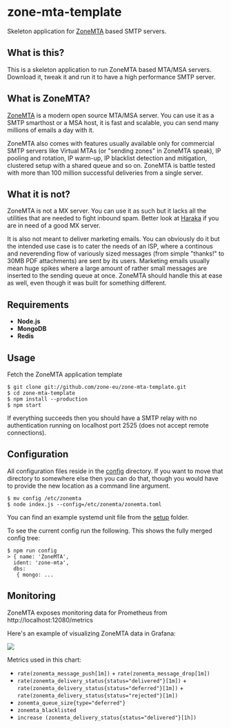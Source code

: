 # zone-mta-template

Skeleton application for [ZoneMTA](https://github.com/zone-eu/zone-mta) based SMTP servers.

## What is this?

This is a skeleton application to run ZoneMTA based MTA/MSA servers. Download it, tweak it and run it to have a high performance SMTP server.

## What is ZoneMTA?

[ZoneMTA](https://github.com/zone-eu/zone-mta) is a modern open source MTA/MSA server. You can use it as a SMTP smarthost or a MSA host, it is fast and scalable, you can send many millions of emails a day with it.

ZoneMTA also comes with features usually available only for commercial SMTP servers like Virtual MTAs (or "sending zones" in ZoneMTA speak), IP pooling and rotation, IP warm-up, IP blacklist detection and mitigation, clustered setup with a shared queue and so on. ZoneMTA is battle tested with more than 100 million successful deliveries from a single server.

## What it is not?

ZoneMTA is not a MX server. You can use it as such but it lacks all the utilities that are needed to fight inbound spam. Better look at [Haraka](http://haraka.github.io/) if you are in need of a good MX server.

It is also not meant to deliver marketing emails. You can obviously do it but the intended use case is to cater the needs of an ISP, where a continous and neverending flow of variously sized messages (from simple "thanks!" to 30MB PDF attachments) are sent by its users. Marketing emails usually mean huge spikes where a large amount of rather small messages are inserted to the sending queue at once. ZoneMTA should handle this at ease as well, even though it was built for something different.

## Requirements

* **Node.js**
* **MongoDB**
* **Redis**

## Usage

Fetch the ZoneMTA application template

```
$ git clone git://github.com/zone-eu/zone-mta-template.git
$ cd zone-mta-template
$ npm install --production
$ npm start
```

If everything succeeds then you should have a SMTP relay with no authentication running on localhost port 2525 (does not accept remote connections).

## Configuration

All configuration files reside in the [config](.config) directory. If you want to move that directory to somewhere else then you can do that, though you would have to provide the new location as a command line argument.

```
$ mv config /etc/zonemta
$ node index.js --config=/etc/zonemta/zonemta.toml
```

You can find an example systemd unit file from the [setup](./setup) folder.

To see the current config run the following. This shows the fully merged config tree:

```
$ npm run config
> { name: 'ZoneMTA',
  ident: 'zone-mta',
  dbs:
   { mongo: ...
```

## Monitoring

ZoneMTA exposes monitoring data for Prometheus from http://localhost:12080/metrics

Here's an example of visualizing ZoneMTA data in Grafana:

![](https://cldup.com/3xgBRHEIZU.png)

Metrics used in this chart:

* `rate(zonemta_message_push[1m])` + `rate(zonemta_message_drop[1m])`
* `rate(zonemta_delivery_status{status="delivered"}[1m])` + `rate(zonemta_delivery_status{status="deferred"}[1m])` + `rate(zonemta_delivery_status{status="rejected"}[1m])`
* `zonemta_queue_size{type="deferred"}`
* `zonemta_blacklisted`
* `increase (zonemta_delivery_status{status="delivered"}[1h])`
